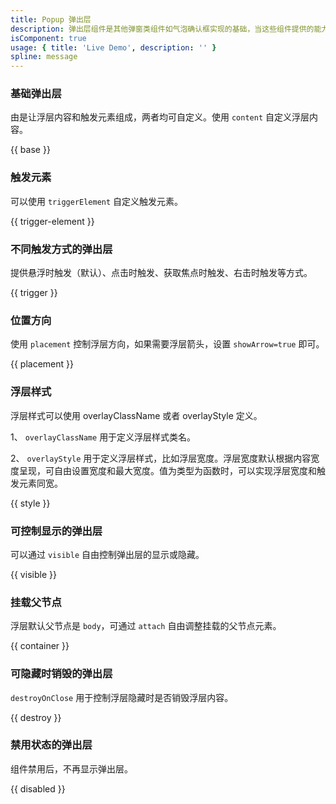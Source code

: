```yaml
---
title: Popup 弹出层
description: 弹出层组件是其他弹窗类组件如气泡确认框实现的基础，当这些组件提供的能力不能满足定制需求时，可以在弹出层组件基础上封装。
isComponent: true
usage: { title: 'Live Demo', description: '' }
spline: message
---
```


### 基础弹出层

由是让浮层内容和触发元素组成，两者均可自定义。使用 `content` 自定义浮层内容。

{{ base }}

### 触发元素

可以使用 `triggerElement` 自定义触发元素。

{{ trigger-element }}

### 不同触发方式的弹出层

提供悬浮时触发（默认）、点击时触发、获取焦点时触发、右击时触发等方式。

{{ trigger }}

### 位置方向

使用 `placement` 控制浮层方向，如果需要浮层箭头，设置 `showArrow=true` 即可。

{{ placement }}

### 浮层样式

浮层样式可以使用 overlayClassName 或者 overlayStyle 定义。

1、 `overlayClassName` 用于定义浮层样式类名。

2、 `overlayStyle` 用于定义浮层样式，比如浮层宽度。浮层宽度默认根据内容宽度呈现，可自由设置宽度和最大宽度。值为类型为函数时，可以实现浮层宽度和触发元素同宽。

{{ style }}

### 可控制显示的弹出层

可以通过 `visible` 自由控制弹出层的显示或隐藏。

{{ visible }}

### 挂载父节点

浮层默认父节点是 `body`，可通过 `attach` 自由调整挂载的父节点元素。

{{ container }}

### 可隐藏时销毁的弹出层

`destroyOnClose` 用于控制浮层隐藏时是否销毁浮层内容。

{{ destroy }}

### 禁用状态的弹出层

组件禁用后，不再显示弹出层。

{{ disabled }}
